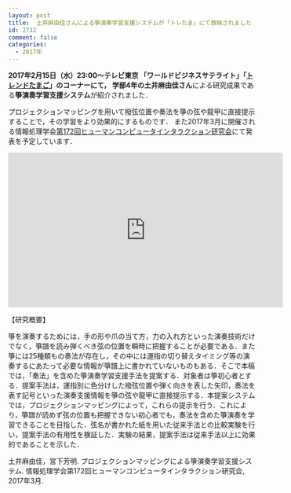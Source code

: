 ```yaml
---
layout: post
title:  土井麻由佳さんによる箏演奏学習支援システムが「トレたま」にて放映されました
id: 2712
comment: false
categories:
  - 2017年
---
```


**2017年2月15日（水）23:00～テレビ東京 「ワールドビジネスサテライト」「[トレンドたまご](http://www.tv-tokyo.co.jp/mv/wbs/trend_tamago/post_126699/)」**のコーナーにて，
学部4年の**土井麻由佳さん**による研究成果である**箏演奏学習支援システム**が紹介されました．

プロジェクションマッピングを用いて撥弦位置や奏法を箏の弦や龍甲に直接提示することで，その学習をより効果的にするものです．
また2017年3月に開催される情報処理学会[第172回ヒューマンコンピュータインタラクション研究会](http://www.sighci.jp/events/view/48)にて発表を予定しています．




<iframe width="560" height="315" src="https://www.youtube.com/embed/0jsVv6HLSqs" frameborder="0" allowfullscreen></iframe>


【研究概要】

箏を演奏するためには，手の形や爪の当て方，力の入れ方といった演奏技術だけでなく，箏譜を読み弾くべき弦の位置を瞬時に把握することが必要である．また箏には25種類もの奏法が存在し，その中には運指の切り替えタイミング等の演奏するにあたって必要な情報が箏譜上に書かれていないものもある．そこで本稿では，「奏法」を含めた箏演奏学習支援手法を提案する．対象者は箏初心者とする．提案手法は，運指別に色分けした撥弦位置や弾く向きを表した矢印，奏法を表す記号といった演奏支援情報を箏の弦や龍甲に直接提示する．本提案システムでは，プロジェクションマッピングによって，これらの提示を行う．これにより，箏譜が読めず弦の位置も把握できない初心者でも，奏法を含めた箏演奏を学習できることを目指した．弦名が書かれた紙を用いた従来手法との比較実験を行い，提案手法の有用性を検証した．実験の結果，提案手法は従来手法以上に効果的であることを示した．

土井麻由佳，宮下芳明. プロジェクションマッピングによる箏演奏学習支援システム. 情報処理学会第172回ヒューマンコンピュータインタラクション研究会, 2017年3月.
